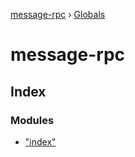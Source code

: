 [message-rpc](README.md) › [Globals](globals.md)

# message-rpc

## Index

### Modules

* ["index"](modules/_index_.md)
